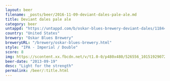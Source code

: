 ```yaml
---
layout: beer
filename: _posts/beer/2016-11-09-deviant-dales-pale-ale.md
title: Deviant dales pale ale
category: beer
untappd: "https://untappd.com/b/oskar-blues-brewery-deviant-dales/11844"
country: "United States"
brewery: "Oskar Blues Brewery"
breweryURL: "/brewery/oskar-blues-brewery.html"
style: "IPA - Imperial / Double"
score: 8
img: https://scontent.xx.fbcdn.net/v/t1.0-0/p480x480/526556_10151929072623745_428217529_n.jpg?oh=4878dafe14f9e8874069385c847e3072&oe=593F7618
beer-date: "2013-09-19"
desc: "Light for the strength"
permalink: /beer/:title.html
---
```

